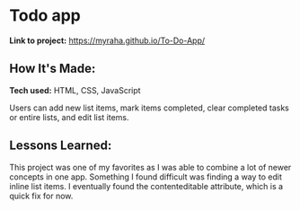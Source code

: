 # Todo app

**Link to project:** https://myraha.github.io/To-Do-App/

## How It's Made:

**Tech used:** HTML, CSS, JavaScript

Users can add new list items, mark items completed, clear completed tasks or entire lists, and edit list items.

## Lessons Learned:

This project was one of my favorites as I was able to combine a lot of newer concepts in one app. Something I found difficult was finding a way to edit inline list items. I eventually found the contenteditable attribute, which is a quick fix for now.
